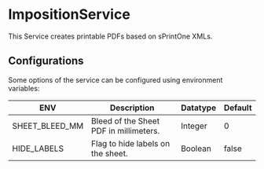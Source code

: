 # ImpositionService
This Service creates printable PDFs based on sPrintOne XMLs.

## Configurations
Some options of the service can be configured using environment variables:

| ENV | Description | Datatype | Default |
| --- | --- | --- | --- |
| SHEET_BLEED_MM | Bleed of the Sheet PDF in millimeters. | Integer | 0 |
| HIDE_LABELS | Flag to hide labels on the sheet. | Boolean | false |

